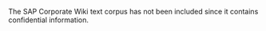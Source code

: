 The SAP Corporate Wiki text corpus has not been included since it contains confidential information.
